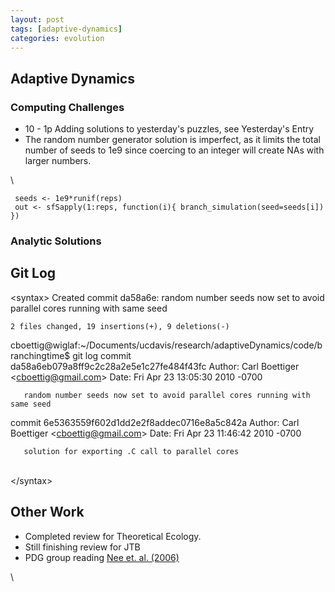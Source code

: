 ```yaml
---
layout: post
tags: [adaptive-dynamics]
categories: evolution
---
```






 





Adaptive Dynamics
-----------------

### Computing Challenges

-   10 - 1p Adding solutions to yesterday's puzzles, see Yesterday's
    Entry
-   The random number generator solution is imperfect, as it limits the
    total number of seeds to 1e9 since coercing to an integer will
    create NAs with larger numbers.

\

     seeds <- 1e9*runif(reps)
     out <- sfSapply(1:reps, function(i){ branch_simulation(seed=seeds[i]) })

### Analytic Solutions

Git Log
-------

<syntax\> Created commit da58a6e: random number seeds now set to avoid
parallel cores running with same seed

    2 files changed, 19 insertions(+), 9 deletions(-)

cboettig@wiglaf:\~/Documents/ucdavis/research/adaptiveDynamics/code/branchingtime$
git log commit da58a6eb079a8ff9c2c28a2e5e1c27fe484f43fc Author: Carl
Boettiger <cboettig@gmail.com\> Date: Fri Apr 23 13:05:30 2010 -0700

       random number seeds now set to avoid parallel cores running with same seed

commit 6e5363559f602d1dd2e2f8addec0716e8a5c842a Author: Carl Boettiger
<cboettig@gmail.com\> Date: Fri Apr 23 11:46:42 2010 -0700

       solution for exporting .C call to parallel cores

\
 </syntax\>

Other Work
----------

-   Completed review for Theoretical Ecology.
-   Still finishing review for JTB
-   PDG group reading [Nee et. al.
    (2006)](http://hdl.handle.net/10.1146/annurev.ecolsys.37.091305.110035 "doi:10.1146/annurev.ecolsys.37.091305.110035")

\

